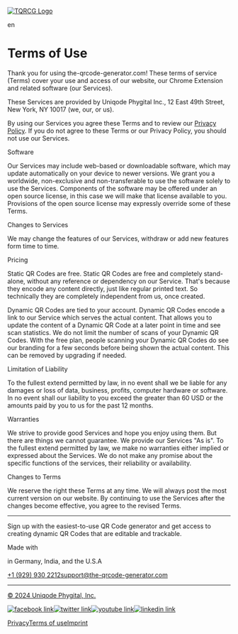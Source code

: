[![TQRCG Logo](../../assets/images/polo-logo-v1.png)](https://www.the-qrcode-generator.com/)

[](https://www.the-qrcode-generator.com/)

[](https://www.the-qrcode-generator.com/)

[](https://www.the-qrcode-generator.com/)

[](https://www.the-qrcode-generator.com/)[](https://www.the-qrcode-generator.com/)[](https://www.the-qrcode-generator.com/scan)

en

[](https://www.the-qrcode-generator.com/mycodes)[](https://www.the-qrcode-generator.com/mycodes)

Terms of Use
============

Thank you for using the-qrcode-generator.com! These terms of service (Terms) cover your use and access of our website, our Chrome Extension and related software (our Services).

  

These Services are provided by Uniqode Phygital Inc., 12 East 49th Street, New York, NY 10017 (we, our, or us).

  

By using our Services you agree these Terms and to review our [Privacy Policy](https://www.the-qrcode-generator.com/privacy). If you do not agree to these Terms or our Privacy Policy, you should not use our Services.

  

Software

Our Services may include web-based or downloadable software, which may update automatically on your device to newer versions. We grant you a worldwide, non-exclusive and non-transferable to use the software solely to use the Services. Components of the software may be offered under an open source license, in this case we will make that license available to you. Provisions of the open source license may expressly override some of these Terms.

  

Changes to Services

We may change the features of our Services, withdraw or add new features form time to time.

  

Pricing

Static QR Codes are free. Static QR Codes are free and completely stand-alone, without any reference or dependency on our Service. That's because they encode any content directly, just like regular printed text. So technically they are completely independent from us, once created.

  

Dynamic QR Codes are tied to your account. Dynamic QR Codes encode a link to our Service which serves the actual content. That allows you to update the content of a Dynamic QR Code at a later point in time and see scan statistics. We do not limit the number of scans of your Dynamic QR Codes. With the free plan, people scanning your Dynamic QR Codes do see our branding for a few seconds before being shown the actual content. This can be removed by upgrading if needed.

  

Limitation of Liability

To the fullest extend permitted by law, in no event shall we be liable for any damages or loss of data, business, profits, computer hardware or software. In no event shall our liability to you exceed the greater than 60 USD or the amounts paid by you to us for the past 12 months.

  

Warranties

We strive to provide good Services and hope you enjoy using them. But there are things we cannot guarantee. We provide our Services "As is". To the fullest extend permitted by law, we make no warranties either implied or expressed about the Services. We do not make any promise about the specific functions of the services, their reliability or availability.

  

Changes to Terms

We reserve the right these Terms at any time. We will always post the most current version on our website. By continuing to use the Services after the changes become effective, you agree to the revised Terms.

* * *

Sign up with the easiest-to-use QR Code generator and get access to creating dynamic QR Codes that are editable and trackable.

Made with

in Germany, India, and the U.S.A

[](https://www.the-qrcode-generator.com/whats-a-qr-code)[](https://docs.the-qrcode-generator.com/en/)[](https://www.the-qrcode-generator.com/pricing?upgrade_source=nav_bar)[](https://www.the-qrcode-generator.com/blog/)

[+1 (929) 930 2212](tel:+19299302212)[support@the-qrcode-generator.com](mailto:support@the-qrcode-generator.com)

* * *

[© 2024 Uniqode Phygital, Inc.](https://www.uniqode.com/)

[![facebook link](../../../assets/images/social-channels/facebook.svg)](https://www.facebook.com/people/The-QR-Code-Generator/100094303001130/)[![twitter link](../../../assets/images/social-channels/twitter.svg)](https://x.com/theqrcodegene)[![youtube link](../../../assets/images/social-channels/youtube.svg)](https://www.youtube.com/channel/UC9NUH47iH5Sk1EeN0y4Jzaw)[![linkedin link](../../../assets/images/social-channels/linkedin.svg)](https://www.linkedin.com/company/the-qr-code-generator/)

[Privacy](https://www.the-qrcode-generator.com/privacy)[Terms of use](https://www.the-qrcode-generator.com/terms)[Imprint](https://www.the-qrcode-generator.com/imprint)